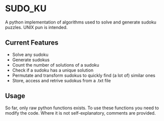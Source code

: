 # SUDO_KU

A python implementation of algorithms used to solve and generate sudoku puzzles.
UNIX pun is intended.

## Current Features

* Solve any sudoku
* Generate sudokus
* Count the number of solutions of a sudoku
* Check if a sudoku has a unique solution
* Permutate and transform sudokus to quickly find (a lot of) similar ones
* Store, access and retrive sudokus from a .txt file

## Usage

So far, only raw python functions exists. To use these functions you need to modify the code. 
Where it is not self-explanatory, comments are provided.